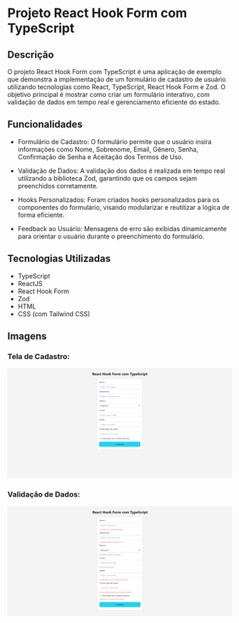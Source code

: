 # Projeto React Hook Form com TypeScript

## Descrição

O projeto React Hook Form com TypeScript é uma aplicação de exemplo que demonstra a implementação de um formulário de cadastro de usuário utilizando tecnologias como React, TypeScript, React Hook Form e Zod. O objetivo principal é mostrar como criar um formulário interativo, com validação de dados em tempo real e gerenciamento eficiente do estado.

## Funcionalidades

* Formulário de Cadastro: O formulário permite que o usuário insira informações como Nome, Sobrenome, Email, Gênero, Senha, Confirmação de Senha e Aceitação dos Termos de Uso.

* Validação de Dados: A validação dos dados é realizada em tempo real utilizando a biblioteca Zod, garantindo que os campos sejam preenchidos corretamente.

* Hooks Personalizados: Foram criados hooks personalizados para os componentes do formulário, visando modularizar e reutilizar a lógica de forma eficiente.

* Feedback ao Usuário: Mensagens de erro são exibidas dinamicamente para orientar o usuário durante o preenchimento do formulário.

## Tecnologias Utilizadas

* TypeScript
* ReactJS
* React Hook Form
* Zod
* HTML
* CSS (com Tailwind CSS)

## Imagens

### Tela de Cadastro:

![Tela de Cadastro](public/register.png)

### Validação de Dados:

![Tela de Validação](public/validations.png)